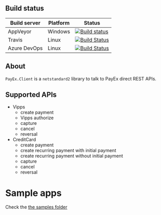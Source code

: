 ## Build status

| Build server                | Platform     | Status                                            |
|-----------------------------|--------------|---------------------------------------------------|
| AppVeyor                    | Windows      | [![Build status][appveyor-badge]][appveyor-build] |
| Travis                      | Linux        | [![Build Status][travis-badge]][travis-build]     |
| Azure DevOps                | Linux        | [![Build Status][azdo-badge]][azdo-build]         |

## About

`PayEx.Client` is a `netstandard2` library to talk to PayEx direct REST APIs.

## Supported APIs

* Vipps
  * create payment
  * Vipps authorize
  * capture
  * cancel
  * reversal
* CreditCard
  * create payment
  * create recurring payment with initial payment
  * create recurring payment without initial payment
  * capture
  * cancel
  * reversal

# Sample apps
Check the [the samples folder](https://github.com/icenorge/PayEx.Client/tree/master/src/Samples)

  [appveyor-badge]: https://ci.appveyor.com/api/projects/status/l7mqg1ygmkwf9m9n/branch/master?svg=true
  [appveyor-build]: https://ci.appveyor.com/project/SwedbankPay/swedbank-pay-sdk-dotnet/branch/master
  [travis-badge]: https://travis-ci.org/SwedbankPay/swedbank-pay-sdk-dotnet.svg?branch=master
  [travis-build]: https://travis-ci.org/SwedbankPay/swedbank-pay-sdk-dotnet
  [azdo-badge]: https://dev.azure.com/SwedbankPay/swedbank-pay-sdk-dotnet/_apis/build/status/swedbank-pay-sdk-dotnet-CI?branchName=master
  [azdo-build]: https://dev.azure.com/SwedbankPay/swedbank-pay-sdk-dotnet/_build/latest?definitionId=1&branchName=master

